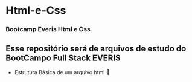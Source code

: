 # Html-e-Css
### Bootcamp Everis Html e Css


## Esse repositório será de arquivos de estudo do BootCampo Full Stack EVERIS

- Estrutura Básica de um arquivo html :baby: